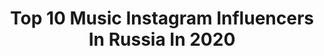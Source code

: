 ---
title: Top 10 Music Instagram Influencers In Russia In 2020
description: >-
  Find top music Instagram influencers in Russia in 2020. Most popular hashtags: #singer #music #voice.
platform: Instagram
hits: 1173
text_top: Analyze the best Instagram accounts on inBeat.
text_bottom: inBeat has 1173 Instagram influencers like this in Russia for you to pitch.
profiles:
  - username: "mavl.x"
    fullname: >-
      Мэвл
    bio: >-
      @legacy_music_to 👊 💌 booking@musiclegacy.ru | +79959218354 Антон Трек «ДА ПОШЛО ВСЕ» 🥀
    location: "Russia"
    followers: 678839
    engagement: 1056
    commentsToLikes: 0.043475
    id: ck5q5pxw6u0kw0i11cu4fhdfk
    verified: true
    hashtags: "#honormagicearbuds"
  - username: "lizi_kotenok"
    fullname: >-
      Модель / Model 👸
    bio: >-
      🤗 Лиза Толмачёва & мама Марина 😉 🎤,💃, 🎨, 📽, 📸, #musicLizi ☝️ Run by mom @marinak_2007 📲 По сотрудничеству➡️Директ 🇷🇺 Москва-СПб МА @macaroniskids
    location: "Russia"
    followers: 22540
    engagement: 619
    commentsToLikes: 0.123459
    id: ck6tpc7kaj0wx0j7166iwlr0q
    verified: false
    hashtags: "#firdsmodels, #musiclizi, #polkadots, #pati"
  - username: "ya_krivtsova"
    fullname: >-
      Евгения Кривцова
    bio: >-
      Sexy мама троих✌🏻 Гоняю на Porsche и голодаю по три дня🧘🏻‍♀️ Ругаюсь матом 🤪 🎞TV Host: Music Box ⠀ 🥜 ешь @ohmynuts.store ⠀ 📮krivtsovaPR@ya.ru
    location: "Russia"
    followers: 3010240
    engagement: 345
    commentsToLikes: 0.124086
    id: ck137wbn1ddkx0i19f8lqkv4x
    verified: false
    hashtags: "#sunsiyam, #olhuveli, #sunsiyamresorts, #maldives"
  - username: "anna_radchenko"
    fullname: >-
      Режиссёр с Марса 🎬
    bio: >-
      🎥Клиенты: Nike, Warner music, Vogue 🇬🇧Живу в Лондоне 🤝Знаю, как подружить искусство и 💶 🔥Онлайн курсы, меняющие карьеры и жизни 🎙Подкаст «Прорыв»
    location: "Russia"
    followers: 105823
    engagement: 461
    commentsToLikes: 0.040160
    id: ck5pw2dzikrsa0i11jr5l0w8r
    verified: false
    hashtags: ""
  - username: "avivagelfermundl"
    fullname: >-
      Aviva✨Aвива✨
    bio: >-
      Vaganova Ballet Academy ‘20 ➡️ @bostonballet ‘18 Prix de Lausanne Prize Winner/Vaganova Prix 🥈18 Music Center Grandprize/DDS model
    location: "Russia"
    followers: 7889
    engagement: 1417
    commentsToLikes: 0.026510
    id: ckap73954ig720i78sdakn2jt
    verified: false
    hashtags: "#balletworld, #worldofballet, #ballet, #dancephotography"
  - username: "narcismusic"
    fullname: >-
      Narcis Iustin Ianau
    bio: >-
      New music video out now 👇
    location: "Russia"
    followers: 8589
    engagement: 934
    commentsToLikes: 0.061015
    id: ck9haph18diit0j78fmu0qk1b
    verified: false
    hashtags: "#eyes, #singer, #world, #singing"
  - username: "_comrade"
    fullname: >-
      🐁 COMRADE* 🌈 Moscow, RU
    bio: >-
      artist ✷ designer ✷ musician ✷ influencer ✷ mental person ✷ riot grrrl 🖍art 🖇tattoo @ownhead_ 🎨@ocdd_fun 🎤vocal @fatherssins_ 🎸bass @frienemies_punk
    location: "Russia"
    followers: 37842
    engagement: 1071
    commentsToLikes: 0.016888
    id: ck14h0zq1801o0i19jpbbgf9v
    verified: false
    hashtags: "#squier, #monkistyle, #picsart, #comrade"
  - username: "hayrzamanov"
    fullname: >-
      🎹Альберт Хайрзаманов🎹
    bio: >-
      Albert | Professional Musician Booking: +7-919-322-03-42 Pianist🎹 Saxophonist 🎷 Guitar player🎸 Singer🎤
    location: "Russia"
    followers: 7279
    engagement: 618
    commentsToLikes: 0.115601
    id: ck6u61dl0cz750j71q05buzr5
    verified: false
    hashtags: "#tiktokrussia, #saxophone, #piano, #pianocover"
  - username: "yella_kg"
    fullname: >-
      Елла 🎙
    bio: >-
      Назгуль Токтакунова Победитель проекта «Резидент ТНТ Music» 🇷🇺 Автор песен / Поэт / Исполнитель 🎙 «Пончик» 👇🏻👇🏻👇🏻
    location: "Russia"
    followers: 335213
    engagement: 162
    commentsToLikes: 0.031894
    id: ck14hbmwp9i8v0i19uhqvc78x
    verified: false
    hashtags: "#nofilter, #ilg, #iloveyoumom"
  - username: "anastasia_rafalovskaya"
    fullname: >-
      Anastasia Rafalovskaya
    bio: >-
      TV Host on Music Box Founder & Editor -in-Chief "BALLARE MAGAZINE"
    location: "Russia"
    followers: 252432
    engagement: 160
    commentsToLikes: 0.034233
    id: ck6tpe63zjcol0j71nnd90ukg
    verified: false
    hashtags: ""
---